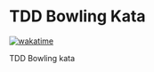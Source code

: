 # TDD Bowling Kata

[![wakatime](https://wakatime.com/badge/github/GuilhermeStracini/POC-dotnet-TDD-Bowling-Kata.svg)](https://wakatime.com/badge/github/GuilhermeStracini/POC-dotnet-TDD-Bowling-Kata)

TDD Bowling kata
